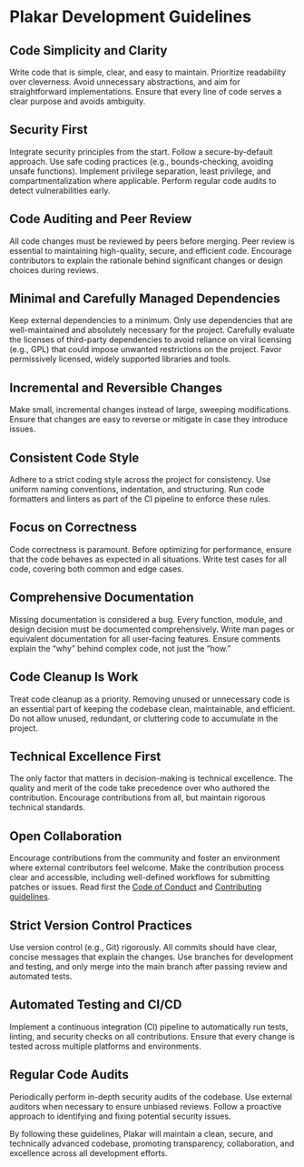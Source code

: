# Plakar Development Guidelines

## Code Simplicity and Clarity

Write code that is simple, clear, and easy to maintain. Prioritize readability over cleverness.
Avoid unnecessary abstractions, and aim for straightforward implementations.
Ensure that every line of code serves a clear purpose and avoids ambiguity.


## Security First

Integrate security principles from the start. Follow a secure-by-default approach.
Use safe coding practices (e.g., bounds-checking, avoiding unsafe functions).
Implement privilege separation, least privilege, and compartmentalization where applicable.
Perform regular code audits to detect vulnerabilities early.


## Code Auditing and Peer Review

All code changes must be reviewed by peers before merging. Peer review is essential to maintaining high-quality, secure, and efficient code.
Encourage contributors to explain the rationale behind significant changes or design choices during reviews.


## Minimal and Carefully Managed Dependencies

Keep external dependencies to a minimum. Only use dependencies that are well-maintained and absolutely necessary for the project.
Carefully evaluate the licenses of third-party dependencies to avoid reliance on viral licensing (e.g., GPL) that could impose unwanted restrictions on the project.
Favor permissively licensed, widely supported libraries and tools.


## Incremental and Reversible Changes

Make small, incremental changes instead of large, sweeping modifications.
Ensure that changes are easy to reverse or mitigate in case they introduce issues.


## Consistent Code Style

Adhere to a strict coding style across the project for consistency. Use uniform naming conventions, indentation, and structuring.
Run code formatters and linters as part of the CI pipeline to enforce these rules.


## Focus on Correctness

Code correctness is paramount. Before optimizing for performance, ensure that the code behaves as expected in all situations.
Write test cases for all code, covering both common and edge cases.


## Comprehensive Documentation

Missing documentation is considered a bug. Every function, module, and design decision must be documented comprehensively.
Write man pages or equivalent documentation for all user-facing features.
Ensure comments explain the “why” behind complex code, not just the “how.”


## Code Cleanup Is Work

Treat code cleanup as a priority. Removing unused or unnecessary code is an essential part of keeping the codebase clean, maintainable, and efficient.
Do not allow unused, redundant, or cluttering code to accumulate in the project.


## Technical Excellence First

The only factor that matters in decision-making is technical excellence. The quality and merit of the code take precedence over who authored the contribution.
Encourage contributions from all, but maintain rigorous technical standards.


## Open Collaboration

Encourage contributions from the community and foster an environment where external contributors feel welcome.
Make the contribution process clear and accessible, including well-defined workflows for submitting patches or issues.
Read first the [Code of Conduct](CODE_OF_CONDUCT.md) and [Contributing guidelines](CONTRIBUTING.md).


## Strict Version Control Practices

Use version control (e.g., Git) rigorously. All commits should have clear, concise messages that explain the changes.
Use branches for development and testing, and only merge into the main branch after passing review and automated tests.


## Automated Testing and CI/CD

Implement a continuous integration (CI) pipeline to automatically run tests, linting, and security checks on all contributions.
Ensure that every change is tested across multiple platforms and environments.


## Regular Code Audits

Periodically perform in-depth security audits of the codebase. Use external auditors when necessary to ensure unbiased reviews.
Follow a proactive approach to identifying and fixing potential security issues.


By following these guidelines, Plakar will maintain a clean, secure, and technically advanced codebase, promoting transparency, collaboration, and excellence across all development efforts.

